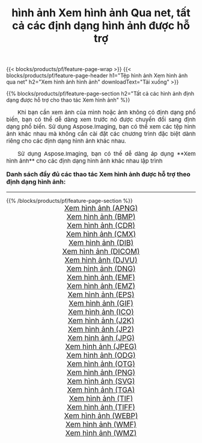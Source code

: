﻿---
title: hình ảnh Xem hình ảnh Qua net, tất cả các định dạng hình ảnh được hỗ trợ 
weight: 3920
url: /vi/net/viewer/ 
lang: vi
langdirlevel: 2
locales: zh-hans,ja,it,ru,de,es,fr,nl,id,lt,pl,pt,vi,tr,ko,zh-hant,ar,hi,th,sv,cs,uk,he
description: Sử dụng Aspose.Imaging, bạn có thể dễ dàng Xem hình ảnh hình ảnh qua net
---

{{< blocks/products/pf/feature-page-wrap >}}
{{< blocks/products/pf/feature-page-header h1="Tệp hình ảnh Xem hình ảnh qua net" h2="Xem hình ảnh hình ảnh" downloadText="Tải xuống" >}}


{{% blocks/products/pf/feature-page-section  h2="Tất cả các hình ảnh định dạng được hỗ trợ cho thao tác Xem hình ảnh" %}}
<p align="justify" style="text-indent:2em;font-size:15px;">
Khi bạn cần xem ảnh của mình hoặc ảnh không có định dạng phổ biến, bạn có thể dễ dàng xem trước nó được chuyển đổi sang định dạng phổ biến. Sử dụng Aspose.Imaging, bạn có thể xem các tệp hình ảnh khác nhau mà không cần cài đặt các chương trình đặc biệt dành riêng cho các định dạng hình ảnh khác nhau.
</p>
<p align="justify" style="text-indent:2em;font-size:15px;">
Sử dụng Aspose.Imaging, bạn có thể dễ dàng áp dụng **Xem hình ảnh** cho các định dạng hình ảnh khác nhau lập trình
</p>
<h3 style="margin-top:16px;">
Danh sách đầy đủ các thao tác Xem hình ảnh được hỗ trợ theo định dạng hình ảnh:
</h3>
<hr/>
{{% /blocks/products/pf/feature-page-section %}}
<div class="container-fluid productfamilypage bg-gray">
    <div class="convertypes bg-gray agp-content section">
        <div class="container">
		<div class="row other-converters" style="gap: 10px;font-size: 19px;text-align:center;">
		    <div class='col-md-3 other-converter remove-lp remove-rp'><a href="/imaging/vi/net/viewer/apng/" style="padding:15px;">Xem hình ảnh (APNG)</a></div><div class='col-md-3 other-converter remove-lp remove-rp'><a href="/imaging/vi/net/viewer/bmp/" style="padding:15px;">Xem hình ảnh (BMP)</a></div><div class='col-md-3 other-converter remove-lp remove-rp'><a href="/imaging/vi/net/viewer/cdr/" style="padding:15px;">Xem hình ảnh (CDR)</a></div><div class='col-md-3 other-converter remove-lp remove-rp'><a href="/imaging/vi/net/viewer/cmx/" style="padding:15px;">Xem hình ảnh (CMX)</a></div><div class='col-md-3 other-converter remove-lp remove-rp'><a href="/imaging/vi/net/viewer/dib/" style="padding:15px;">Xem hình ảnh (DIB)</a></div><div class='col-md-3 other-converter remove-lp remove-rp'><a href="/imaging/vi/net/viewer/dicom/" style="padding:15px;">Xem hình ảnh (DICOM)</a></div><div class='col-md-3 other-converter remove-lp remove-rp'><a href="/imaging/vi/net/viewer/djvu/" style="padding:15px;">Xem hình ảnh (DJVU)</a></div><div class='col-md-3 other-converter remove-lp remove-rp'><a href="/imaging/vi/net/viewer/dng/" style="padding:15px;">Xem hình ảnh (DNG)</a></div><div class='col-md-3 other-converter remove-lp remove-rp'><a href="/imaging/vi/net/viewer/emf/" style="padding:15px;">Xem hình ảnh (EMF)</a></div><div class='col-md-3 other-converter remove-lp remove-rp'><a href="/imaging/vi/net/viewer/emz/" style="padding:15px;">Xem hình ảnh (EMZ)</a></div><div class='col-md-3 other-converter remove-lp remove-rp'><a href="/imaging/vi/net/viewer/eps/" style="padding:15px;">Xem hình ảnh (EPS)</a></div><div class='col-md-3 other-converter remove-lp remove-rp'><a href="/imaging/vi/net/viewer/gif/" style="padding:15px;">Xem hình ảnh (GIF)</a></div><div class='col-md-3 other-converter remove-lp remove-rp'><a href="/imaging/vi/net/viewer/ico/" style="padding:15px;">Xem hình ảnh (ICO)</a></div><div class='col-md-3 other-converter remove-lp remove-rp'><a href="/imaging/vi/net/viewer/j2k/" style="padding:15px;">Xem hình ảnh (J2K)</a></div><div class='col-md-3 other-converter remove-lp remove-rp'><a href="/imaging/vi/net/viewer/jp2/" style="padding:15px;">Xem hình ảnh (JP2)</a></div><div class='col-md-3 other-converter remove-lp remove-rp'><a href="/imaging/vi/net/viewer/jpg/" style="padding:15px;">Xem hình ảnh (JPG)</a></div><div class='col-md-3 other-converter remove-lp remove-rp'><a href="/imaging/vi/net/viewer/jpeg/" style="padding:15px;">Xem hình ảnh (JPEG)</a></div><div class='col-md-3 other-converter remove-lp remove-rp'><a href="/imaging/vi/net/viewer/odg/" style="padding:15px;">Xem hình ảnh (ODG)</a></div><div class='col-md-3 other-converter remove-lp remove-rp'><a href="/imaging/vi/net/viewer/otg/" style="padding:15px;">Xem hình ảnh (OTG)</a></div><div class='col-md-3 other-converter remove-lp remove-rp'><a href="/imaging/vi/net/viewer/png/" style="padding:15px;">Xem hình ảnh (PNG)</a></div><div class='col-md-3 other-converter remove-lp remove-rp'><a href="/imaging/vi/net/viewer/svg/" style="padding:15px;">Xem hình ảnh (SVG)</a></div><div class='col-md-3 other-converter remove-lp remove-rp'><a href="/imaging/vi/net/viewer/tga/" style="padding:15px;">Xem hình ảnh (TGA)</a></div><div class='col-md-3 other-converter remove-lp remove-rp'><a href="/imaging/vi/net/viewer/tif/" style="padding:15px;">Xem hình ảnh (TIF)</a></div><div class='col-md-3 other-converter remove-lp remove-rp'><a href="/imaging/vi/net/viewer/tiff/" style="padding:15px;">Xem hình ảnh (TIFF)</a></div><div class='col-md-3 other-converter remove-lp remove-rp'><a href="/imaging/vi/net/viewer/webp/" style="padding:15px;">Xem hình ảnh (WEBP)</a></div><div class='col-md-3 other-converter remove-lp remove-rp'><a href="/imaging/vi/net/viewer/wmf/" style="padding:15px;">Xem hình ảnh (WMF)</a></div><div class='col-md-3 other-converter remove-lp remove-rp'><a href="/imaging/vi/net/viewer/wmz/" style="padding:15px;">Xem hình ảnh (WMZ)</a></div>
                </div>
        </div>
    </div>
</div>
<br/>
